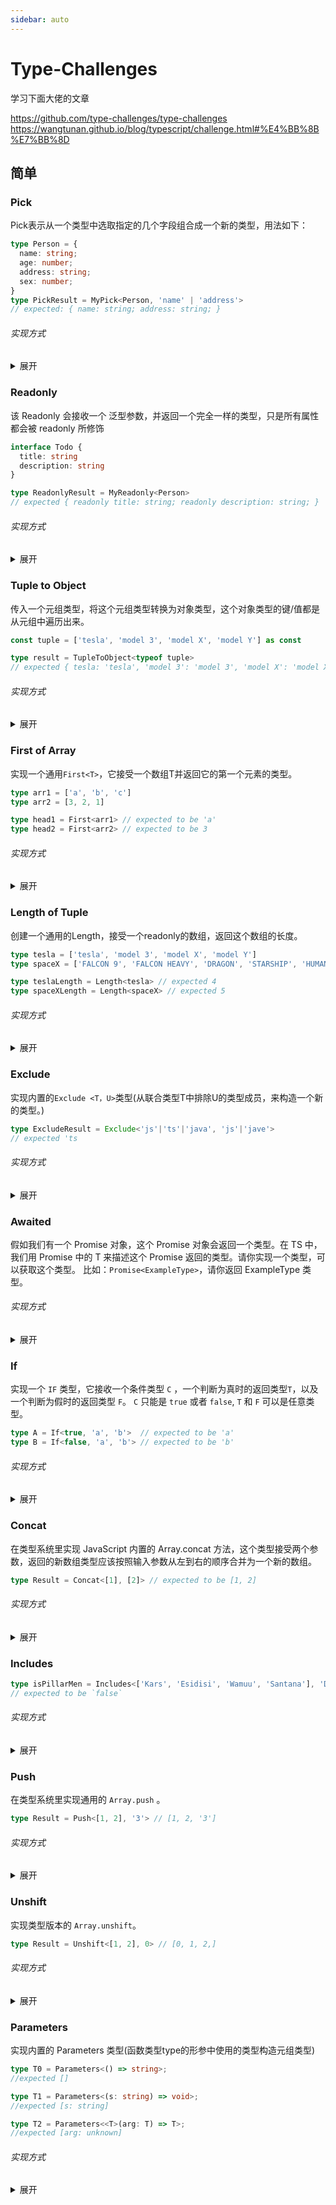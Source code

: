 ```yaml
---
sidebar: auto
---
```

# Type-Challenges
学习下面大佬的文章

https://github.com/type-challenges/type-challenges
https://wangtunan.github.io/blog/typescript/challenge.html#%E4%BB%8B%E7%BB%8D

## 简单

### Pick
Pick表示从一个类型中选取指定的几个字段组合成一个新的类型，用法如下：

```typescript
type Person = {
  name: string;
  age: number;
  address: string;
  sex: number;
}
type PickResult = MyPick<Person, 'name' | 'address'>
// expected: { name: string; address: string; }
```
###### 实现方式
<details>
<summary>展开</summary>
 
```typescript

type MyPick<T, K extends keyof T> = {
  [P in K]: T[P]
}
```
</details>

### Readonly
该 Readonly 会接收一个 泛型参数，并返回一个完全一样的类型，只是所有属性都会被 readonly 所修饰

```typescript
interface Todo {
  title: string
  description: string
}

type ReadonlyResult = MyReadonly<Person>
// expected { readonly title: string; readonly description: string; }
```
###### 实现方式
<details>
<summary>展开</summary>
 
```typescript
type MyReadonly<T> = {
  readonly [P in keyof T]: T[P]
}
```
</details>

### Tuple to Object
传入一个元组类型，将这个元组类型转换为对象类型，这个对象类型的键/值都是从元组中遍历出来。

```typescript
const tuple = ['tesla', 'model 3', 'model X', 'model Y'] as const

type result = TupleToObject<typeof tuple> 
// expected { tesla: 'tesla', 'model 3': 'model 3', 'model X': 'model X', 'model Y': 'model Y'}
```
###### 实现方式
<details>
<summary>展开</summary>
 
```typescript
type TupleToObject<T extends readonly any[]> = {
  [P in T[number]]: P
}
```
</details>

### First of Array
实现一个通用` First<T> `，它接受一个数组T并返回它的第一个元素的类型。

```typescript
type arr1 = ['a', 'b', 'c']
type arr2 = [3, 2, 1]

type head1 = First<arr1> // expected to be 'a'
type head2 = First<arr2> // expected to be 3
```
###### 实现方式
<details>
<summary>展开</summary>
 
```typescript
type First<T extends any[]> = T extends [] ? never : T[0]
```
</details>

### Length of Tuple
创建一个通用的Length，接受一个readonly的数组，返回这个数组的长度。
```typescript
type tesla = ['tesla', 'model 3', 'model X', 'model Y']
type spaceX = ['FALCON 9', 'FALCON HEAVY', 'DRAGON', 'STARSHIP', 'HUMAN SPACEFLIGHT']

type teslaLength = Length<tesla> // expected 4
type spaceXLength = Length<spaceX> // expected 5
```
###### 实现方式
<details>
<summary>展开</summary>
 
```typescript
type Length<T extends any[]> = T['length']
```
</details>

### Exclude
实现内置的`Exclude <T，U>`类型(从联合类型T中排除U的类型成员，来构造一个新的类型。)
```typescript
type ExcludeResult = Exclude<'js'|'ts'|'java', 'js'|'jave'>
// expected 'ts
```
###### 实现方式
<details>
<summary>展开</summary>
 
```typescript
type Exclude<T,U> =  T extends U ? never : T
```
</details>

### Awaited
假如我们有一个 Promise 对象，这个 Promise 对象会返回一个类型。在 TS 中，我们用 Promise 中的 T 来描述这个 Promise 返回的类型。请你实现一个类型，可以获取这个类型。
比如：`Promise<ExampleType>`，请你返回 ExampleType 类型。
###### 实现方式
<details>
<summary>展开</summary>
 
```typescript
type MyAwaited<T extends Promise<any>> = T extends Promise<infer R> 
  ? (R extends Promise<any> ? MyAwaited<R> : R )
  : T; 
```
</details>

### If 
实现一个 `IF` 类型，它接收一个条件类型 `C` ，一个判断为真时的返回类型` T `，以及一个判断为假时的返回类型 `F`。 `C` 只能是 `true` 或者 `false`, `T` 和 `F` 可以是任意类型。
```typescript
type A = If<true, 'a', 'b'>  // expected to be 'a'
type B = If<false, 'a', 'b'> // expected to be 'b'
```
###### 实现方式
<details>
<summary>展开</summary>
 
```typescript
type IF<T extends boolean,U,K> => T extends true ? U : K
```
</details>

### Concat
在类型系统里实现 JavaScript 内置的 Array.concat 方法，这个类型接受两个参数，返回的新数组类型应该按照输入参数从左到右的顺序合并为一个新的数组。
```typescript
type Result = Concat<[1], [2]> // expected to be [1, 2]
```

###### 实现方式
<details>
<summary>展开</summary>
 
```typescript
type Concat<T extends any[],U extends any[]> = [...T,...U]
```
</details>

### Includes
```typescript
type isPillarMen = Includes<['Kars', 'Esidisi', 'Wamuu', 'Santana'], 'Dio'> 
// expected to be `false`
```
###### 实现方式
<details>
<summary>展开</summary>
 
```typescript
type Includes<T extends readonly any[],U> = U extends T[number] ? true :false
```
</details>

### Push
在类型系统里实现通用的 `Array.push` 。

```typescript
type Result = Push<[1, 2], '3'> // [1, 2, '3']
```
###### 实现方式
<details>
<summary>展开</summary>
 
```typescript
type Push<T extends any[],U> = [...T,U]
```
</details>

### Unshift
实现类型版本的 `Array.unshift`。

```typescript
type Result = Unshift<[1, 2], 0> // [0, 1, 2,]
```
###### 实现方式
<details>
<summary>展开</summary>
 
```typescript
type Push<T extends any[],U> = [U,...T]
```
</details>

### Parameters 
实现内置的 Parameters 类型(函数类型type的形参中使用的类型构造元组类型)
```typescript
type T0 = Parameters<() => string>;
//expected []

type T1 = Parameters<(s: string) => void>;
//expected [s: string]

type T2 = Parameters<<T>(arg: T) => T>;
//expected [arg: unknown]
```
###### 实现方式
<details>
<summary>展开</summary>
 
```typescript
type MyParameters<T extends (...args: any[]) => any> = T extends (...args: infer R) => any ? R : [];
```
</details>
